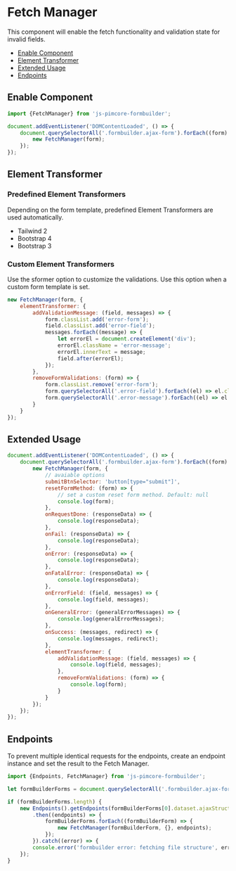 # Fetch Manager

This component will enable the fetch functionality and validation state for invalid fields.

- [Enable Component](./01_fetch_manager.md#enable-component)
- [Element Transformer](./01_fetch_manager.md#element-transformer)
- [Extended Usage](./01_fetch_manager.md#extended-usage)
- [Endpoints](./01_fetch_manager.md#endpoints)

## Enable Component

```js
import {FetchManager} from 'js-pimcore-formbuilder';
```

```js
document.addEventListener('DOMContentLoaded', () => {
    document.querySelectorAll('.formbuilder.ajax-form').forEach((form) => {
        new FetchManager(form);
    });
});
```

## Element Transformer

### Predefined Element Transformers

Depending on the form template, predefined Element Transformers are used automatically.

- Tailwind 2
- Bootstrap 4
- Bootstrap 3

### Custom Element Transformers

Use the sformer option to customize the validations. Use this option when a custom form template is set.

```js
new FetchManager(form, {
    elementTransformer: {
        addValidationMessage: (field, messages) => {
            form.classList.add('error-form');
            field.classList.add('error-field');
            messages.forEach((message) => {
                let errorEl = document.createElement('div');
                errorEl.className = 'error-message';
                errorEl.innerText = message;
                field.after(errorEl);
            });
        },
        removeFormValidations: (form) => {
            form.classList.remove('error-form');
            form.querySelectorAll('.error-field').forEach((el) => el.classList.remove('error-field'))
            form.querySelectorAll('.error-message').forEach((el) => el.remove());
        }
    }
});
```

## Extended Usage

```js
document.addEventListener('DOMContentLoaded', () => {
    document.querySelectorAll('.formbuilder.ajax-form').forEach((form) => {
        new FetchManager(form, {
            // avaiable options
            submitBtnSelector: 'button[type="submit"]',
            resetFormMethod: (form) => {
                // set a custom reset form method. Default: null
                console.log(form);
            },
            onRequestDone: (responseData) => {
                console.log(responseData);
            },
            onFail: (responseData) => {
                console.log(responseData);
            },
            onError: (responseData) => {
                console.log(responseData);
            },
            onFatalError: (responseData) => {
                console.log(responseData);
            },
            onErrorField: (field, messages) => {
                console.log(field, messages);
            },
            onGeneralError: (generalErrorMessages) => {
                console.log(generalErrorMessages);
            },
            onSuccess: (messages, redirect) => {
                console.log(messages, redirect);
            },
            elementTransformer: {
                addValidationMessage: (field, messages) => {
                    console.log(field, messages);
                },
                removeFormValidations: (form) => {
                    console.log(form);
                }
            }
        });
    });
});
```

## Endpoints

To prevent multiple identical requests for the endpoints, create an endpoint instance and set the result to the Fetch Manager.

```js
import {Endpoints, FetchManager} from 'js-pimcore-formbuilder';

let formBuilderForms = document.querySelectorAll('.formbuilder.ajax-form');

if (formBuilderForms.length) {
    new Endpoints().getEndpoints(formBuilderForms[0].dataset.ajaxStructureUrl)
        .then((endpoints) => {
            formBuilderForms.forEach((formBuilderForm) => {
                new FetchManager(formBuilderForm, {}, endpoints);
            });
        }).catch((error) => {
        console.error('formbuilder error: fetching file structure', error);
    });
}
```
